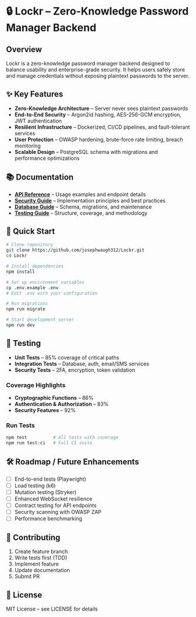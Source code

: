 # 🔒 Lockr – Zero-Knowledge Password Manager Backend

## Overview

Lockr is a zero-knowledge password manager backend designed to balance usability and enterprise-grade security. It helps users safely store and manage credentials without exposing plaintext passwords to the server.

## ✨ Key Features

- **Zero-Knowledge Architecture** – Server never sees plaintext passwords
- **End-to-End Security** – Argon2id hashing, AES-256-GCM encryption, JWT authentication
- **Resilient Infrastructure** – Dockerized, CI/CD pipelines, and fault-tolerant services
- **User Protection** – OWASP hardening, brute-force rate limiting, breach monitoring
- **Scalable Design** – PostgreSQL schema with migrations and performance optimizations

## 📚 Documentation

- [**API Reference**](docs/API.md) – Usage examples and endpoint details
- [**Security Guide**](docs/SECURITY.md) – Implementation principles and best practices
- [**Database Guide**](docs/DATABASE.md) – Schema, migrations, and maintenance
- [**Testing Guide**](docs/TESTING.md) – Structure, coverage, and methodology

## 🚀 Quick Start

```bash
# Clone repository
git clone https://github.com/josephwaugh312/Lockr.git
cd Lockr

# Install dependencies
npm install

# Set up environment variables
cp .env.example .env
# Edit .env with your configuration

# Run migrations
npm run migrate

# Start development server
npm run dev
```

## 🧪 Testing

- **Unit Tests** – 85% coverage of critical paths
- **Integration Tests** – Database, auth, email/SMS services
- **Security Tests** – 2FA, encryption, token validation

### Coverage Highlights

- **Cryptographic Functions** – 86%
- **Authentication & Authorization** – 83%
- **Security Features** – 92%

### Run Tests

```bash
npm test          # All tests with coverage
npm run test:ci   # Full CI suite
```

## 🛠️ Roadmap / Future Enhancements

- [ ] End-to-end tests (Playwright)
- [ ] Load testing (k6)
- [ ] Mutation testing (Stryker)
- [ ] Enhanced WebSocket resilience
- [ ] Contract testing for API endpoints
- [ ] Security scanning with OWASP ZAP
- [ ] Performance benchmarking

## 🤝 Contributing

1. Create feature branch
2. Write tests first (TDD)
3. Implement feature
4. Update documentation
5. Submit PR

## 📄 License

MIT License – see LICENSE for details